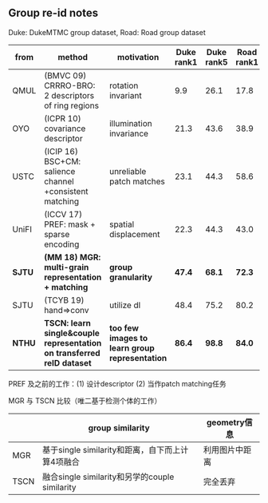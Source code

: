## Group re-id notes

Duke: DukeMTMC group dataset, Road: Road group dataset

| from     | method                                                       | motivation                                       | Duke rank1 | Duke rank5 | Road rank1 | Road rank5 |
| -------- | ------------------------------------------------------------ | ------------------------------------------------ | ---------- | ---------- | ---------- | ---------- |
| QMUL     | (BMVC 09) CRRRO-BRO: 2 descriptors of ring regions           | rotation invariant                               | 9.9        | 26.1       | 17.8       | 34.6       |
| OYO      | (ICPR 10) covariance descriptor                              | illumination invariance                          | 21.3       | 43.6       | 38.9       | 61.0       |
| USTC     | (ICIP 16) BSC+CM: salience channel +consistent matching      | unreliable patch matches                         | 23.1       | 44.3       | 58.6       | 80.6       |
| UniFI    | (ICCV 17) PREF: mask + sparse encoding                       | spatial displacement                             | 22.3       | 44.3       | 43.0       | 68.7       |
| **SJTU** | **(MM 18) MGR: multi-grain representation + matching**       | **group granularity**                            | **47.4**   | **68.1**   | **72.3**   | **90.6**   |
| SJTU     | (TCYB 19) hand=>conv                                         | utilize dl                                       | 48.4       | 75.2       | 80.2       | 93.8       |
| **NTHU** | **TSCN: learn single&couple representation on transferred reID dataset** | **too few images to learn group representation** | **86.4**   | **98.8**   | **84.0**   | **95.1**   |



PREF 及之前的工作：(1) 设计descriptor (2) 当作patch matching任务

MGR 与 TSCN 比较（唯二基于检测个体的工作）

|      | group similarity                                 | geometry信息   |
| ---- | ------------------------------------------------ | -------------- |
| MGR  | 基于single similarity和距离，自下而上计算4项融合 | 利用图片中距离 |
| TSCN | 融合single similarity和另学的couple similarity   | 完全丢弃       |

